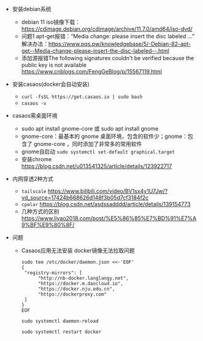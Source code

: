 - 安装debian系统
  - debian 11 iso镜像下载：https://cdimage.debian.org/cdimage/archive/11.7.0/amd64/iso-dvd/
  - 问题1  apt-get报错：“Media change: please insert the disc labeled ...”   
    解决办法：https://www.pqs.pw/knowledgebase/5/-Debian-82-apt-get--Media-change-please-insert-the-disc-labeled--.html
  - 添加源报错The following signatures couldn't be verified because the public key is not available  
    https://www.cnblogs.com/FengGeBlog/p/15567119.html
         
- 安装casaos(docker会自动安装)
  - `curl -fsSL https://get.casaos.io | sudo bash`
  - `casaos -v`

- casaos需桌面环境
  - sudo apt install gnome-core 或 sudo apt install gnome
  - gnome-core：最基本的 gnome 桌面环境，包含的软件少；gnome：包含了 gnome-core ，同时添加了非常多的常用软件
  - gnome自启动 `sudo systemctl set-default graphical.target`
  - 安装chrome https://blog.csdn.net/u013541325/article/details/123922717
    
- 内网穿透2种方式
  - `tailscale` https://www.bilibili.com/video/BV1sx4y1U7Jw/?vd_source=17424b668626d148f3b05d7cf3184f2c
  - `cpolar` https://blog.csdn.net/asdssadddd/article/details/139154773
  - 几种方式的区别 https://www.liyao2018.com/post/%E5%86%85%E7%BD%91%E7%A9%BF%E9%80%8F/
 
- 问题
  - Casaos应用无法安装 docker镜像无法拉取问题
    ```
    sudo tee /etc/docker/daemon.json <<-'EOF'
    {
     "registry-mirrors": [
          "http://nb-docker.langlangy.net",
          "https://docker.m.daocloud.io",
          "https://docker.nju.edu.cn",
          "https://dockerproxy.com"
     ]
    }
    EOF
        
    sudo systemctl daemon-reload
    
    sudo systemctl restart docker
    
    ```
